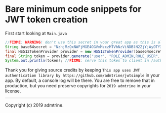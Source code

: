 # Bare minimum code snippets for JWT token creation

First start looking at `Main.java`

```java
//FIXME: WARNING! don't use this secret in your great app as this is already exposed to the public
String base64secret = "NzhjMzQxNWFjMGE4OGVmMzczMTVhNzViNDBlN2ZjYjAyOTY3YmY5ZTRlOGQzNTU4N2FmOTk2NmE0YmI1ODZmOGJiYzFmYWRlOTRjZWE0ZGIwOTk4ZjViMzQ4OGVhNGYyNWNiZTA5Njk4ZjlkZjA0M2VkNGU5OTUyMmY3YjgzZmE=";
final HS512TokenProvider provider = new HS512TokenProvider(base64secret);
final String token = provider.generate("user", "ROLE_ADMIN,ROLE_USER", 1568986012);
System.out.println(token); //FIXME: serve this token to client in /authenticate handler
```

Thank you for giving source credits by keeping ```This app uses JWT authentication library by https://github.com/admtrine/jwtsimple``` in your app. By default, a console log will be there. You are free to remove that in production, but you need preserve copyrights for `2019 admtrine` in your license.

---
Copyright (c) 2019 admtrine.
